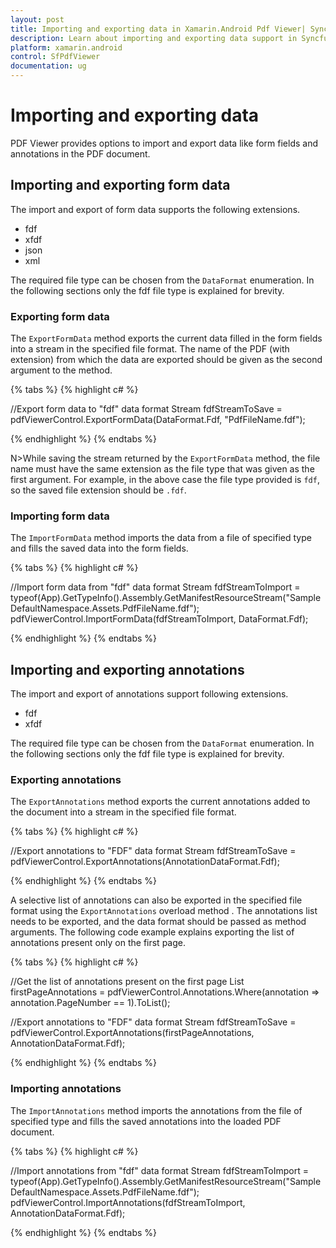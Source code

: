 ```yaml
---
layout: post
title: Importing and exporting data in Xamarin.Android Pdf Viewer| Syncfusion
description: Learn about importing and exporting data support in Syncfusion<sup>®</sup> Xamarin.Android Pdf Viewer (SfPdfViewer) control and more details. 
platform: xamarin.android
control: SfPdfViewer
documentation: ug
---
```


# Importing and exporting data

PDF Viewer provides options to import and export data like form fields and annotations in the PDF document.

## Importing and exporting form data

The import and export of form data supports the following extensions.

* fdf
* xfdf
* json
* xml

The required file type can be chosen from the `DataFormat` enumeration. In the following sections only the fdf file type is explained for brevity.

### Exporting form data 

The `ExportFormData` method exports the current data filled in the form fields into a stream in the specified file format. The name of the PDF (with extension) from which the data are exported should be given as the second argument to the method.

{% tabs %}
{% highlight c# %}

//Export form data to "fdf" data format
Stream fdfStreamToSave = pdfViewerControl.ExportFormData(DataFormat.Fdf, "PdfFileName.fdf");

{% endhighlight %}
{% endtabs %}

N>While saving the stream returned by the `ExportFormData` method, the file name must have the same extension as the file type that was given as the first argument. For example, in the above case the file type provided is `fdf`, so the saved file extension should be `.fdf`.

### Importing form data

The `ImportFormData` method imports the data from a file of specified type and fills the saved data into the form fields.

{% tabs %}
{% highlight c# %}

//Import form data from "fdf" data format
Stream fdfStreamToImport = typeof(App).GetTypeInfo().Assembly.GetManifestResourceStream("SampleDefaultNamespace.Assets.PdfFileName.fdf");
pdfViewerControl.ImportFormData(fdfStreamToImport, DataFormat.Fdf);

{% endhighlight %}
{% endtabs %}

## Importing and exporting annotations

The import and export of annotations support following extensions.

* fdf
* xfdf

The required file type can be chosen from the `DataFormat` enumeration. In the following sections only the fdf file type is explained for brevity.

### Exporting annotations

The `ExportAnnotations` method exports the current annotations added to the document into a stream in the specified file format.

{% tabs %}
{% highlight c# %}

//Export annotations to "FDF" data format
Stream fdfStreamToSave = pdfViewerControl.ExportAnnotations(AnnotationDataFormat.Fdf);

{% endhighlight %}
{% endtabs %}

A selective list of annotations can also be exported in the specified file format using the `ExportAnnotations` overload method . The annotations list needs to be exported, and the data format should be passed as method arguments. The following code example explains exporting the list of annotations present only on the first page.

{% tabs %}
{% highlight c# %}

//Get the list of annotations present on the first page
List<IAnnotation> firstPageAnnotations = pdfViewerControl.Annotations.Where(annotation => annotation.PageNumber == 1).ToList();

//Export annotations to "FDF" data format
Stream fdfStreamToSave = pdfViewerControl.ExportAnnotations(firstPageAnnotations, AnnotationDataFormat.Fdf);

{% endhighlight %}
{% endtabs %}

### Importing annotations

The `ImportAnnotations` method imports the annotations from the file of specified type and fills the saved annotations into the loaded PDF document.

{% tabs %}
{% highlight c# %}

//Import annotations from "fdf" data format
Stream fdfStreamToImport = typeof(App).GetTypeInfo().Assembly.GetManifestResourceStream("SampleDefaultNamespace.Assets.PdfFileName.fdf");
pdfViewerControl.ImportAnnotations(fdfStreamToImport, AnnotationDataFormat.Fdf);

{% endhighlight %}
{% endtabs %}
